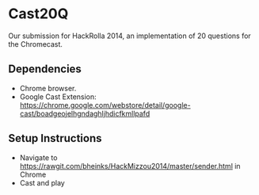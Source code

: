 # Cast20Q

Our submission for HackRolla 2014, an implementation of 20 questions for the Chromecast.

## Dependencies
* Chrome browser.
* Google Cast Extension: https://chrome.google.com/webstore/detail/google-cast/boadgeojelhgndaghljhdicfkmllpafd

## Setup Instructions
* Navigate to https://rawgit.com/bheinks/HackMizzou2014/master/sender.html in Chrome
* Cast and play
